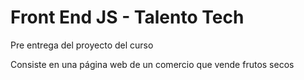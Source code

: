 # Front End JS - Talento Tech
Pre entrega del proyecto del curso

Consiste en una página web de un comercio que vende frutos secos